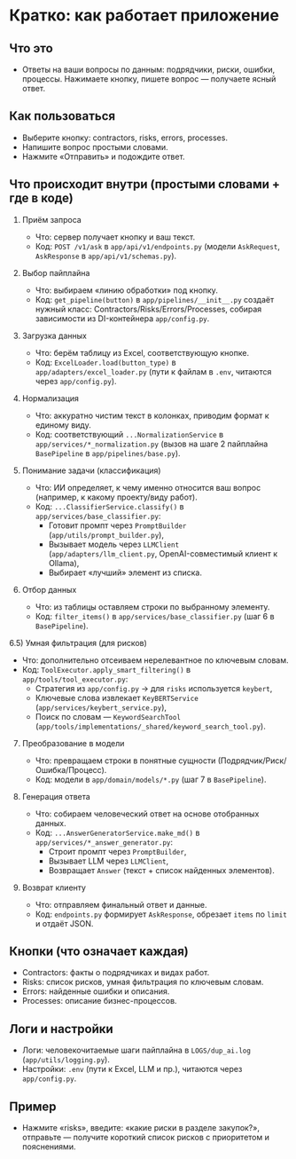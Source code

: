 # Кратко: как работает приложение

## Что это
- Ответы на ваши вопросы по данным: подрядчики, риски, ошибки, процессы. Нажимаете кнопку, пишете вопрос — получаете ясный ответ.

## Как пользоваться
- Выберите кнопку: contractors, risks, errors, processes.
- Напишите вопрос простыми словами.
- Нажмите «Отправить» и подождите ответ.

## Что происходит внутри (простыми словами + где в коде)
1) Приём запроса
   - Что: сервер получает кнопку и ваш текст.
   - Код: `POST /v1/ask` в `app/api/v1/endpoints.py` (модели `AskRequest`, `AskResponse` в `app/api/v1/schemas.py`).

2) Выбор пайплайна
   - Что: выбираем «линию обработки» под кнопку.
   - Код: `get_pipeline(button)` в `app/pipelines/__init__.py` создаёт нужный класс: Contractors/Risks/Errors/Processes, собирая зависимости из DI-контейнера `app/config.py`.

3) Загрузка данных
   - Что: берём таблицу из Excel, соответствующую кнопке.
   - Код: `ExcelLoader.load(button_type)` в `app/adapters/excel_loader.py` (пути к файлам в `.env`, читаются через `app/config.py`).

4) Нормализация
   - Что: аккуратно чистим текст в колонках, приводим формат к единому виду.
   - Код: соответствующий `...NormalizationService` в `app/services/*_normalization.py` (вызов на шаге 2 пайплайна `BasePipeline` в `app/pipelines/base.py`).

5) Понимание задачи (классификация)
   - Что: ИИ определяет, к чему именно относится ваш вопрос (например, к какому проекту/виду работ).
   - Код: `...ClassifierService.classify()` в `app/services/base_classifier.py`:
     - Готовит промпт через `PromptBuilder` (`app/utils/prompt_builder.py`),
     - Вызывает модель через `LLMClient` (`app/adapters/llm_client.py`, OpenAI-совместимый клиент к Ollama),
     - Выбирает «лучший» элемент из списка.

6) Отбор данных
   - Что: из таблицы оставляем строки по выбранному элементу.
   - Код: `filter_items()` в `app/services/base_classifier.py` (шаг 6 в `BasePipeline`).

6.5) Умная фильтрация (для рисков)
   - Что: дополнительно отсеиваем нерелевантное по ключевым словам.
   - Код: `ToolExecutor.apply_smart_filtering()` в `app/tools/tool_executor.py`:
     - Стратегия из `app/config.py` → для `risks` используется `keybert`,
     - Ключевые слова извлекает `KeyBERTService` (`app/services/keybert_service.py`),
     - Поиск по словам — `KeywordSearchTool` (`app/tools/implementations/_shared/keyword_search_tool.py`).

7) Преобразование в модели
   - Что: превращаем строки в понятные сущности (Подрядчик/Риск/Ошибка/Процесс).
   - Код: модели в `app/domain/models/*.py` (шаг 7 в `BasePipeline`).

8) Генерация ответа
   - Что: собираем человеческий ответ на основе отобранных данных.
   - Код: `...AnswerGeneratorService.make_md()` в `app/services/*_answer_generator.py`:
     - Строит промпт через `PromptBuilder`,
     - Вызывает LLM через `LLMClient`,
     - Возвращает `Answer` (текст + список найденных элементов).

9) Возврат клиенту
   - Что: отправляем финальный ответ и данные.
   - Код: `endpoints.py` формирует `AskResponse`, обрезает `items` по `limit` и отдаёт JSON.

## Кнопки (что означает каждая)
- Contractors: факты о подрядчиках и видах работ.
- Risks: список рисков, умная фильтрация по ключевым словам.
- Errors: найденные ошибки и описания.
- Processes: описание бизнес-процессов.

## Логи и настройки
- Логи: человекочитаемые шаги пайплайна в `LOGS/dup_ai.log` (`app/utils/logging.py`).
- Настройки: `.env` (пути к Excel, LLM и пр.), читаются через `app/config.py`.

## Пример
- Нажмите «risks», введите: «какие риски в разделе закупок?», отправьте — получите короткий список рисков с приоритетом и пояснениями.

